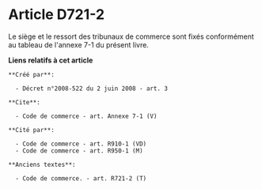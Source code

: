 # Article D721-2

Le siège et le ressort des tribunaux de commerce sont fixés conformément au tableau de l'annexe 7-1 du présent livre.

**Liens relatifs à cet article**

	**Créé par**:

	  - Décret n°2008-522 du 2 juin 2008 - art. 3

	**Cite**:

	  - Code de commerce - art. Annexe 7-1 (V)

	**Cité par**:

	  - Code de commerce - art. R910-1 (VD)
	  - Code de commerce - art. R950-1 (M)

	**Anciens textes**:

	  - Code de commerce. - art. R721-2 (T)
